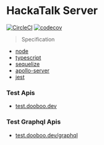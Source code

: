 # HackaTalk Server

[![CircleCI](https://circleci.com/gh/dooboolab/hackatalk-server.svg?style=shield)](https://circleci.com/gh/dooboolab/hackatalk-server)
[![codecov](https://codecov.io/gh/dooboolab/hackatalk-server/branch/master/graph/badge.svg)](https://codecov.io/gh/dooboolab/hackatalk-server)

> Specification

- [node](https://nodejs.org)
- [typescript](https://typescriptlang.org)
- [sequelize](http://docs.sequelizejs.com)
- [apollo-server](https://www.apollographql.com/docs/apollo-server)
- [jest](https://jestjs.io)

### Test Apis

- [test.dooboo.dev](https://test.dooboo.dev)

### Test Graphql Apis

- [test.dooboo.dev/graphql](https://test.dooboo.dev/graphql)
